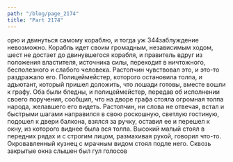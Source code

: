 ```yaml
---
path: "/blog/page_2174"
title: "Part 2174"
---
```


орю и двинуться самому кораблю, и тогда уж 344заблуждение невозможно. Корабль идет своим громадным, независимым ходом, шест не достает до двинувшегося корабля, и правитель вдруг из положения властителя, источника силы, переходит в ничтожного, бесполезного и слабого человека.
Растопчин чувствовал это, и это-то раздражало его.
Полицеймейстер, которого остановила толпа, и адъютант, который пришел доложить, что лошади готовы, вместе вошли к графу. Оба были бледны, и полицеймейстер, передав об исполнении своего поручения, сообщил, что на дворе графа стояла огромная толпа народа, желавшего его видеть.
Растопчин, ни слова не отвечая, встал и быстрыми шагами направился в свою роскошную, светлую гостиную, подошел к двери балкона, взялся за ручку, оставил ее и перешел к окну, из которого виднее была вся толпа. Высокий малый стоял в передних рядах и с строгим лицом, размахивая рукой, говорил что-то. Окровавленный кузнец с мрачным видом стоял подле него. Сквозь закрытые окна слышен был гул голосов

